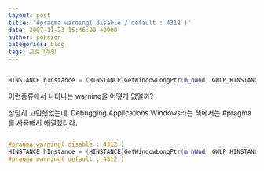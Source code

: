 ```yaml
---
layout: post
title: "#pragma warning( disable / default : 4312 )"
date: 2007-11-23 15:46:00 +0900
author: poksion
categories: blog
tags: 프로그래밍
---
```


```cpp

HINSTANCE hInstance = (HINSTANCE)GetWindowLongPtr(m_hWnd, GWLP_HINSTANCE);

```

이런종류에서 나타나는 warning을 어떻게 없앨까?

상당히 고민했었는데, Debugging Applications Windows라는 책에서는 #pragma를 사용해서 해결했더라.

```cpp

#pragma warning( disable : 4312 )
HINSTANCE hInstance = (HINSTANCE)GetWindowLongPtr(m_hWnd, GWLP_HINSTANCE);
#pragma warning( default : 4312 )

```

